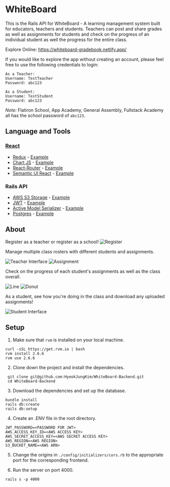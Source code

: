 # WhiteBoard 
This is the Rails API for WhiteBoard - 
A learning management system built for educators, teachers and students. Teachers can post and share grades as well as assignments for students and check on the progress of an individual student as well the progress for the entire class.

Explore Online: <https://whiteboard-gradebook.netlify.app/>

If you would like to explore the app without creating an account, please feel free to use the following credentials to login:

```
As a Teacher:
Username: TestTeacher   
Password: abc123

As a Student:
Username: TestStudent
Password: abc123
```

*Note:* Flatiron School, App Academy, General Assembly, Fullstack Academy all has the school password of `abc123`. 

## Language and Tools

### [React](https://github.com/HyeokJungKim/WhiteBoard-Frontend)
- [Redux](https://redux.js.org/) - [Example](https://github.com/HyeokJungKim/WhiteBoard-Frontend/blob/master/src/Redux/Index.js#L5)
- [Chart JS](https://www.chartjs.org/) - [Example](https://github.com/HyeokJungKim/WhiteBoard-Frontend/blob/master/src/TeacherComponents/OneStudentInfo.js#L26)
- [React-Router](https://reactrouter.com/) - [Example](https://github.com/HyeokJungKim/WhiteBoard-Frontend/blob/master/src/App.js#L30)
- [Semantic UI React](https://react.semantic-ui.com/) - [Example](https://github.com/HyeokJungKim/WhiteBoard-Frontend/blob/master/src/Containers/HomeContainer.js#L2)

### Rails API
- [AWS S3 Storage](https://aws.amazon.com/s3/) - [Example](https://github.com/HyeokJungKim/WhiteBoard-Backend/blob/master/config/environments/production.rb#L4)
- [JWT](https://jwt.io/) - [Example](https://github.com/HyeokJungKim/WhiteBoard-Backend/blob/master/app/controllers/application_controller.rb#L11)
- [Active Model Serializer](https://github.com/rails-api/active_model_serializers) - [Example](https://github.com/HyeokJungKm/WhiteBoard-Backend/blob/master/app/serializers/teacher_serializer.rb) 
- [Postgres](https://www.postgresql.org/) - [Example](https://github.com/HyeokJungKim/WhiteBoard-Backend/blob/master/config/database.yml#L18)

## About

Register as a teacher or register as a school!
![Register](https://i.imgur.com/gfXH44u.png)

Manage multiple class rosters with different students and assignments.

![Teacher Interface](https://i.imgur.com/4wyii4k.png)
![Assignment](https://i.imgur.com/dK87GVU.png)

Check on the progress of each student's assignments as well as the class overall.

![Line](https://i.imgur.com/HYcW6PV.png)
![Donut](https://i.imgur.com/uhS4fm1.png)

As a student, see how you're doing in the class and download any uploaded assignments!

![Student Interface](https://i.imgur.com/5day8Qp.png)


## Setup
1. Make sure that `rvm` is installed on your local machine.

```
curl -sSL https://get.rvm.io | bash
rvm install 2.6.6
rvm use 2.6.6
```

2. Clone down the project and install the dependencies.

```
 git clone git@github.com:HyeokJungKim/WhiteBoard-Backend.git
 cd WhiteBoard-Backend
```

3. Download the dependencies and set up the database.
```
bundle install
rails db:create
rails db:setup
```

4. Create an .ENV file in the root directory.
```
JWT_PASSWORD=<PASSWORD FOR JWT>
AWS_ACCESS_KEY_ID=<AWS ACCESS KEY>
AWS_SECRET_ACCESS_KEY=<AWS SECRET ACCESS KEY>
AWS_REGION=<AWS REGION>
S3_BUCKET_NAME=<AWS ARN>
```

5. Change the origins in `./config/initializers/cors.rb` to the appropriate port for the corresponding frontend.

6. Run the server on port 4000.
```
rails s -p 4000
```


